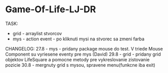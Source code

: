 # Game-Of-Life-LJ-DR



TASK:

- grid  - arraylist stvorcov
- mys - action event
          - po kliknuti mysi na stvorec sa zmeni farba 




CHANGELOG:
27.8 - mys - pridany package mouse do test. V triede Mouse Component su vyriesene eventy pre mys (David) 
29.8 - grid - pridany grid objektov LifeSquare a pomocne metody pre vykreslovanie zistovanie pozicie
30.8 - mergnuty grid s mysou, spravene menu(funkcne iba exit)





